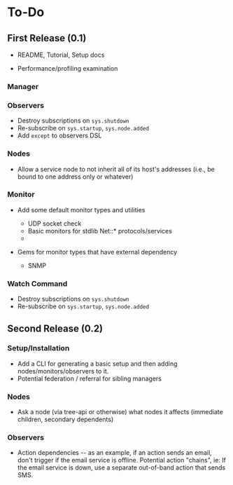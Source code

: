 # To-Do

## First Release (0.1)

* README, Tutorial, Setup docs

* Performance/profiling examination


### Manager



### Observers

* Destroy subscriptions on `sys.shutdown`
* Re-subscribe on `sys.startup`, `sys.node.added`
* Add `except` to observers DSL


### Nodes

* Allow a service node to not inherit all of its host's addresses (i.e., be bound to one address only or whatever)

### Monitor

* Add some default monitor types and utilities
  - UDP socket check
  - Basic monitors for stdlib Net::* protocols/services
  - 

* Gems for monitor types that have external dependency
  - SNMP

### Watch Command

* Destroy subscriptions on `sys.shutdown`
* Re-subscribe on `sys.startup`, `sys.node.added`


## Second Release (0.2)

### Setup/Installation

* Add a CLI for generating a basic setup and then adding nodes/monitors/observers to it.
* Potential federation / referral for sibling managers

### Nodes

* Ask a node (via tree-api or otherwise) what nodes it affects (immediate children, secondary dependents)

### Observers

 * Action dependencies -- as an example, if an action sends an email,
   don't trigger if the email service is offline.  Potential action
   "chains", ie:  If the email service is down, use a separate
   out-of-band action that sends SMS.
